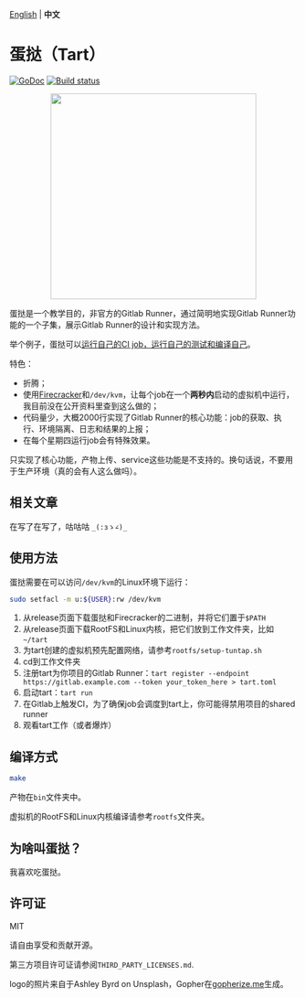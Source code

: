 [English](https://github.com/nanmu42/tart/blob/master/README.md) | **中文**

# 蛋挞（Tart）

[![GoDoc](https://godoc.org/github.com/nanmu42/tart?status.svg)](https://godoc.org/github.com/nanmu42/tart)
[![Build status](https://jihulab.com/nanmu42/tart/badges/master/pipeline.svg)](https://jihulab.com/nanmu42/tart/-/pipelines)

<div align="center">
  <img width="360" src="https://user-images.githubusercontent.com/8143068/197567829-b2d9783d-a660-41c6-bea4-5945dfa1ccb3.png">
</div>


蛋挞是一个教学目的，非官方的Gitlab Runner，通过简明地实现Gitlab Runner功能的一个子集，展示Gitlab Runner的设计和实现方法。

举个例子，蛋挞可以[运行自己的CI job，运行自己的测试和编译自己](https://jihulab.com/nanmu42/tart/-/jobs/4980020)。

特色：

* 折腾；
* 使用[Firecracker](https://firecracker-microvm.github.io/)和`/dev/kvm`，让每个job在一个**两秒内**启动的虚拟机中运行，我目前没在公开资料里查到这么做的；
* 代码量少，大概2000行实现了Gitlab Runner的核心功能：job的获取、执行、环境隔离、日志和结果的上报；
* 在每个星期四运行job会有特殊效果。

只实现了核心功能，产物上传、service这些功能是不支持的。换句话说，不要用于生产环境（真的会有人这么做吗）。

## 相关文章

在写了在写了，咕咕咕 `_(:зゝ∠)_`

## 使用方法

蛋挞需要在可以访问`/dev/kvm`的Linux环境下运行：

```bash
sudo setfacl -m u:${USER}:rw /dev/kvm
```

1. 从release页面下载蛋挞和Firecracker的二进制，并将它们置于`$PATH`
2. 从release页面下载RootFS和Linux内核，把它们放到工作文件夹，比如`~/tart`
3. 为tart创建的虚拟机预先配置网络，请参考`rootfs/setup-tuntap.sh`
4. cd到工作文件夹
5. 注册tart为你项目的Gitlab Runner：`tart register --endpoint https://gitlab.example.com --token your_token_here > tart.toml`
6. 启动tart：`tart run`
7. 在Gitlab上触发CI，为了确保job会调度到tart上，你可能得禁用项目的shared runner
8. 观看tart工作（或者爆炸）

## 编译方式

```bash
make
```

产物在`bin`文件夹中。

虚拟机的RootFS和Linux内核编译请参考`rootfs`文件夹。

## 为啥叫蛋挞？

我喜欢吃蛋挞。

## 许可证

MIT

请自由享受和贡献开源。

第三方项目许可证请参阅`THIRD_PARTY_LICENSES.md`.

logo的照片来自于Ashley Byrd on Unsplash，Gopher在[gopherize.me](https://gopherize.me/)生成。